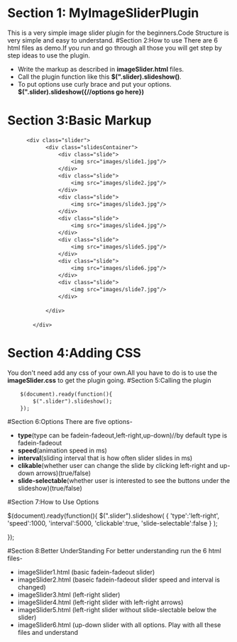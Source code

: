 # Section 1: MyImageSliderPlugin
This is a very simple image slider plugin for the beginners.Code Structure is very simple and easy to understand.
#Section 2:How to use
There are 6 html files as demo.If you run and go through all those you will get step by step ideas to use the plugin.
* Write the markup as described in **imageSlider.html** files.
* Call the plugin function like this **$(".slider).slideshow()**.
* To put options use curly brace and put your options.  **$(".slider).slideshow({//options go here})**
  
# Section 3:Basic Markup
          <div class="slider">
          		<div class="slidesContainer">
          			<div class="slide">
          				<img src="images/slide1.jpg"/>
          			</div>
          			<div class="slide">
          				<img src="images/slide2.jpg"/>
          			</div>
          			<div class="slide">
          				<img src="images/slide3.jpg"/>
          			</div>
          			<div class="slide">
          				<img src="images/slide4.jpg"/>
          			</div>
          			<div class="slide">
          				<img src="images/slide5.jpg"/>
          			</div>
          			<div class="slide">
          				<img src="images/slide6.jpg"/>
          			</div>
          			<div class="slide">
          				<img src="images/slide7.jpg"/>
          			</div>
          			
          		</div>
          		
          	</div>
# Section 4:Adding CSS
You don't need add any css of your own.All you have to do is to use the **imageSlider.css** to get the plugin going.
#Section 5:Calling the plugin
        
        $(document).ready(function(){
            $(".slider").slideshow();	
        });
#Section 6:Options
There are five options-
* **type**(type can be fadein-fadeout,left-right,up-down)//by default type is fadein-fadeout
* **speed**(animation speed in ms)
* **interval**(sliding interval that is how often slider slides in ms)
* **clikable**(whether user can change the slide by clicking left-right and up-down arrows)(true/false)
* **slide-selectable**(whether user is interested to see the buttons under the slideshow)(true/false)


#Section 7:How to Use Options

$(document).ready(function(){
		$(".slider").slideshow(
			{
				'type':'left-right',
				'speed':1000,
				'interval':5000,
				'clickable':true,
				'slide-selectable':false
			}
		);	
		
});

#Section 8:Better UnderStanding
For better understanding run the 6  html files-
* imageSlider1.html (basic fadein-fadeout slider)
* imageSlider2.html (baseic fadein-fadeout slider speed and interval is changed)
* imageSlider3.html (left-right slider)
* imageSlider4.html (left-right slider with left-right arrows)
* imageSlider5.html (left-right slider without slide-slectable below the slider)
* imageSlider6.html (up-down slider with all options.
Play with all these files and understand
